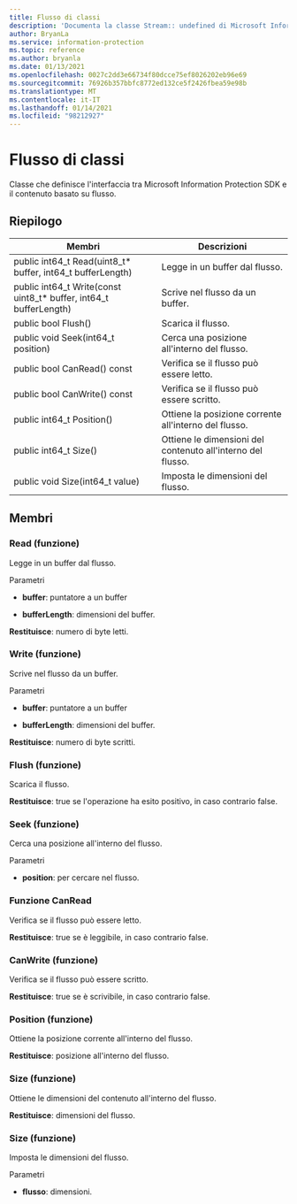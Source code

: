 ```yaml
---
title: Flusso di classi
description: 'Documenta la classe Stream:: undefined di Microsoft Information Protection (MIP) SDK.'
author: BryanLa
ms.service: information-protection
ms.topic: reference
ms.author: bryanla
ms.date: 01/13/2021
ms.openlocfilehash: 0027c2dd3e66734f80dcce75ef8026202eb96e69
ms.sourcegitcommit: 76926b357bbfc8772ed132ce5f2426fbea59e98b
ms.translationtype: MT
ms.contentlocale: it-IT
ms.lasthandoff: 01/14/2021
ms.locfileid: "98212927"
---
```

# <a name="class-stream"></a>Flusso di classi 
Classe che definisce l'interfaccia tra Microsoft Information Protection SDK e il contenuto basato su flusso.
  
## <a name="summary"></a>Riepilogo
 Membri                        | Descrizioni                                
--------------------------------|---------------------------------------------
public int64_t Read(uint8_t* buffer, int64_t bufferLength)  |  Legge in un buffer dal flusso.
public int64_t Write(const uint8_t* buffer, int64_t bufferLength)  |  Scrive nel flusso da un buffer.
public bool Flush()  |  Scarica il flusso.
public void Seek(int64_t position)  |  Cerca una posizione all'interno del flusso.
public bool CanRead() const  |  Verifica se il flusso può essere letto.
public bool CanWrite() const  |  Verifica se il flusso può essere scritto.
public int64_t Position()  |  Ottiene la posizione corrente all'interno del flusso.
public int64_t Size()  |  Ottiene le dimensioni del contenuto all'interno del flusso.
public void Size(int64_t value)  |  Imposta le dimensioni del flusso.
  
## <a name="members"></a>Membri
  
### <a name="read-function"></a>Read (funzione)
Legge in un buffer dal flusso.

Parametri  
* **buffer**: puntatore a un buffer 


* **bufferLength**: dimensioni del buffer. 



  
**Restituisce**: numero di byte letti.
  
### <a name="write-function"></a>Write (funzione)
Scrive nel flusso da un buffer.

Parametri  
* **buffer**: puntatore a un buffer 


* **bufferLength**: dimensioni del buffer. 



  
**Restituisce**: numero di byte scritti.
  
### <a name="flush-function"></a>Flush (funzione)
Scarica il flusso.

  
**Restituisce**: true se l'operazione ha esito positivo, in caso contrario false.
  
### <a name="seek-function"></a>Seek (funzione)
Cerca una posizione all'interno del flusso.

Parametri  
* **position**: per cercare nel flusso.


  
### <a name="canread-function"></a>Funzione CanRead
Verifica se il flusso può essere letto.

  
**Restituisce**: true se è leggibile, in caso contrario false.
  
### <a name="canwrite-function"></a>CanWrite (funzione)
Verifica se il flusso può essere scritto.

  
**Restituisce**: true se è scrivibile, in caso contrario false.
  
### <a name="position-function"></a>Position (funzione)
Ottiene la posizione corrente all'interno del flusso.

  
**Restituisce**: posizione all'interno del flusso.
  
### <a name="size-function"></a>Size (funzione)
Ottiene le dimensioni del contenuto all'interno del flusso.

  
**Restituisce**: dimensioni del flusso.
  
### <a name="size-function"></a>Size (funzione)
Imposta le dimensioni del flusso.

Parametri  
* **flusso**: dimensioni.

